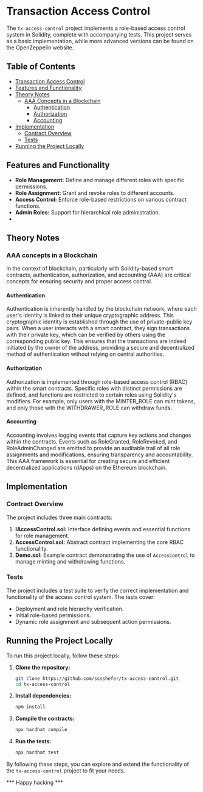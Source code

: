 # Transaction Access Control
The `tx-access-control` project implements a role-based access control system in Solidity, complete with accompanying tests. This project serves as a basic implementation, while more advanced versions can be found on the OpenZeppelin website.

## Table of Contents

- [Transaction Access Control](#transaction-access-control)
- [Features and Functionality](#features-and-functionality)
- [Theory Notes](#theory-notes)
  - [AAA Concepts in a Blockchain](#aaa-concepts-in-a-blockchain)
    - [Authentication](#authentication)
    - [Authorization](#authorization)
    - [Accounting](#accounting)
- [Implementation](#implementation)
  - [Contract Overview](#contract-overview)
  - [Tests](#tests)
- [Running the Project Locally](#running-the-project-locally)
  
## Features and Functionality

- **Role Management:** Define and manage different roles with specific permissions.
- **Role Assignment:** Grant and revoke roles to different accounts.
- **Access Control:** Enforce role-based restrictions on various contract functions.
- **Admin Roles:** Support for hierarchical role administration.
- 
## Theory Notes

### AAA concepts in a Blockchain
In the context of blockchain, particularly with Solidity-based smart contracts, authentication, authorization, and accounting (AAA) are critical concepts for ensuring security and proper access control.

#### Authentication
Authentication is inherently handled by the blockchain network, where each user's identity is linked to their unique cryptographic address. This cryptographic identity is established through the use of private-public key pairs. When a user interacts with a smart contract, they sign transactions with their private key, which can be verified by others using the corresponding public key. This ensures that the transactions are indeed initiated by the owner of the address, providing a secure and decentralized method of authentication without relying on central authorities.

#### Authorization 
Authorization is implemented through role-based access control (RBAC) within the smart contracts. Specific roles with distinct permissions are defined, and functions are restricted to certain roles using Solidity's modifiers. For example, only users with the MINTER_ROLE can mint tokens, and only those with the WITHDRAWER_ROLE can withdraw funds.

#### Accounting 
Accounting involves logging events that capture key actions and changes within the contracts. Events such as RoleGranted, RoleRevoked, and RoleAdminChanged are emitted to provide an auditable trail of all role assignments and modifications, ensuring transparency and accountability. This AAA framework is essential for creating secure and efficient decentralized applications (dApps) on the Ethereum blockchain.

## Implementation

### Contract Overview

The project includes three main contracts:

1. **IAccessControl.sol:** Interface defining events and essential functions for role management.
2. **AccessControl.sol:** Abstract contract implementing the core RBAC functionality.
3. **Demo.sol:** Example contract demonstrating the use of `AccessControl` to manage minting and withdrawing functions.

### Tests

The project includes a test suite to verify the correct implementation and functionality of the access control system. The tests cover:

- Deployment and role hierarchy verification.
- Initial role-based permissions.
- Dynamic role assignment and subsequent action permissions.

## Running the Project Locally

To run this project locally, follow these steps:

1. **Clone the repository:**
    ```sh
    git clone https://github.com/sssshefer/tx-access-control.git
    cd tx-access-control
    ```

2. **Install dependencies:**
    ```sh
    npm install
    ```

3. **Compile the contracts:**
    ```sh
    npx hardhat compile
    ```

4. **Run the tests:**
    ```sh
    npx hardhat test
    ```

By following these steps, you can explore and extend the functionality of the `tx-access-control` project to fit your needs.

*** Happy hacking ***
